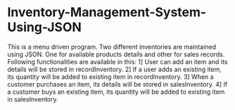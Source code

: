 # Inventory-Management-System-Using-JSON
This is a menu driven program.
Two different inventories are maintained using JSON. One for available products details and other for sales records.
Following functionalities are available in this:
1]  User can add an item and its details will be stored in recordInventory.
2]  If a user adds an existing item, its quantity will be added to existing item in recordInventory.
3]  When a customer purchases an item, its details will be stored in salesInventory.
4]  If a customer buys an existing item, its quantity will be added to existing item in salesInventory.
